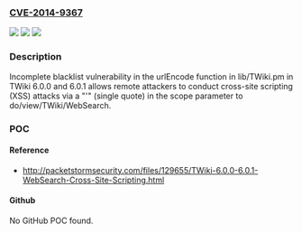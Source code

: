 ### [CVE-2014-9367](https://cve.mitre.org/cgi-bin/cvename.cgi?name=CVE-2014-9367)
![](https://img.shields.io/static/v1?label=Product&message=n%2Fa&color=blue)
![](https://img.shields.io/static/v1?label=Version&message=n%2Fa&color=blue)
![](https://img.shields.io/static/v1?label=Vulnerability&message=n%2Fa&color=brighgreen)

### Description

Incomplete blacklist vulnerability in the urlEncode function in lib/TWiki.pm in TWiki 6.0.0 and 6.0.1 allows remote attackers to conduct cross-site scripting (XSS) attacks via a "'" (single quote) in the scope parameter to do/view/TWiki/WebSearch.

### POC

#### Reference
- http://packetstormsecurity.com/files/129655/TWiki-6.0.0-6.0.1-WebSearch-Cross-Site-Scripting.html

#### Github
No GitHub POC found.

